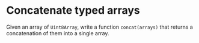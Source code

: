 
# Concatenate typed arrays

Given an array of `Uint8Array`, write a function `concat(arrays)` that returns a concatenation of them into a single array.

